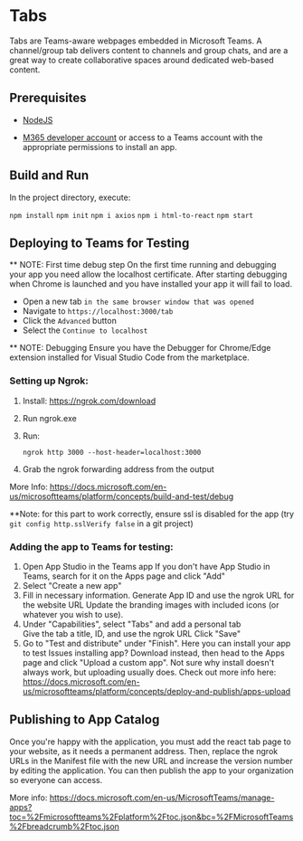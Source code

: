 # Tabs

Tabs are Teams-aware webpages embedded in Microsoft Teams. A channel/group tab delivers content to channels and group chats, and are a great way to create collaborative spaces around dedicated web-based content.

## Prerequisites
-  [NodeJS](https://nodejs.org/en/)

-  [M365 developer account](https://docs.microsoft.com/en-us/microsoftteams/platform/concepts/build-and-test/prepare-your-o365-tenant) or access to a Teams account with the appropriate permissions to install an app.

## Build and Run

In the project directory, execute:

`npm install`
`npm init`
`npm i axios`
`npm i html-to-react`
`npm start`


## Deploying to Teams for Testing

** NOTE: First time debug step
On the first time running and debugging your app you need allow the localhost certificate.  After starting debugging when Chrome is launched and you have installed your app it will fail to load.

- Open a new tab `in the same browser window that was opened`
- Navigate to `https://localhost:3000/tab`
- Click the `Advanced` button
- Select the `Continue to localhost`

** NOTE: Debugging
Ensure you have the Debugger for Chrome/Edge extension installed for Visual Studio Code from the marketplace.


### Setting up Ngrok:

 1. Install: https://ngrok.com/download
 2. Run ngrok.exe 
 3. Run: 
    
    `ngrok http 3000 --host-header=localhost:3000`

 4. Grab the ngrok forwarding address from the output

 More Info: https://docs.microsoft.com/en-us/microsoftteams/platform/concepts/build-and-test/debug

 **Note: for this part to work correctly, ensure ssl is disabled for the app (try `git config http.sslVerify false` in a git project)


 ### Adding the app to Teams for testing:

 1. Open App Studio in the Teams app 
    If you don't have App Studio in Teams, search for it on the Apps page and click "Add"
 2. Select "Create a new app"
 3. Fill in necessary information. 
    Generate App ID and use the ngrok URL for the website URL 
    Update the branding images with included icons (or whatever you wish to use). 
 4. Under "Capabilities", select "Tabs" and add a personal tab  
    Give the tab a title, ID, and use the ngrok URL
    Click "Save"
 5. Go to "Test and distribute" under "Finish". Here you can install your app to test
    Issues installing app? Download instead, then head to the Apps page and click "Upload a custom app". Not sure why install doesn't always work, but uploading usually does. Check out more info here: https://docs.microsoft.com/en-us/microsoftteams/platform/concepts/deploy-and-publish/apps-upload


## Publishing to App Catalog

Once you're happy with the application, you must add the react tab page to your website, as it needs a permanent address. Then, replace the ngrok URLs in the Manifest file with the new URL and increase the version number by editing the application. You can then publish the app to your organization so everyone can access.

More info: https://docs.microsoft.com/en-us/MicrosoftTeams/manage-apps?toc=%2Fmicrosoftteams%2Fplatform%2Ftoc.json&bc=%2FMicrosoftTeams%2Fbreadcrumb%2Ftoc.json

